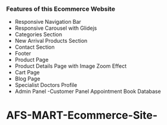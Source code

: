

### Features of this Ecommerce Website

- Responsive Navigation Bar
- Responsive Carousel with Glidejs
- Categories Section
- New Arrival Products Section
- Contact Section
- Footer
- Product Page 
- Product Details Page with Image Zoom Effect
- Cart Page
- Blog Page
- Specialist Doctors Profile
- Admin Panel
-Customer Panel
Appointment Book
Database


# AFS-MART-Ecommerce-Site-
